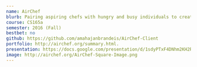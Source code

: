 ```yaml
---
name: AirChef
blurb: Pairing aspiring chefs with hungry and busy individuals to create an affordable and home cooked meal
course: CS165a
semester: 2016 (Fall)
bestbet: no
github: https://github.com/amahajanbrandeis/AirChef-Client
portfolio: http://airchef.org/summary.html.
presentation: https://docs.google.com/presentation/d/1sdyPTxF4DNhm2KH2Re6rK3vLzIQI0cZIx1bNr30HKf4/edit?usp=sharing
image: http://airchef.org/AirChef-Square-Image.png
---
```

